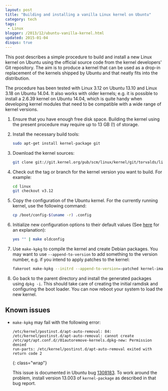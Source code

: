 ```yaml
---
layout: post
title: "Building and installing a vanilla Linux kernel on Ubuntu"
category: tech
tags:
 - Linux
blogger: /2013/12/ubuntu-vanilla-kernel.html
updated: 2015-01-04
disqus: true
---
```


This post describes a simple procedure to build and install a new Linux kernel on Ubuntu using the
official source code from the kernel developers' Git repository. The aim is to produce a kernel that
can be used as a drop-in replacement of the kernels shipped by Ubuntu and that neatly fits into the
distribution.

The procedure has been tested with Linux 3.12 on Ubuntu 13.10 and Linux 3.18 on Ubuntu 14.04.
It also works with older kernels; e.g. it is possible to install a 2.6.39 kernel on Ubuntu 14.04, which
is quite handy when developing kernel modules that need to be compatible with a wide range of kernel
versions.

1.  Ensure that you have enough free disk space. Building the kernel using the present procedure may
    require up to 13 GB (!) of storage.

1.  Install the necessary build tools:

    ~~~ bash
    sudo apt-get install kernel-package git
    ~~~

1.  Download the kernel sources:

    ~~~ bash
    git clone git://git.kernel.org/pub/scm/linux/kernel/git/torvalds/linux.git
    ~~~

1.  Check out the tag or branch for the kernel version you want to build. For example:

    ~~~ bash
    cd linux
    git checkout v3.12
    ~~~

1.  Copy the configuration of the Ubuntu kernel. For the currently running kernel, use the following
    command:

    ~~~ bash
    cp /boot/config-$(uname -r) .config
    ~~~

1.  Initialize new configuration options to their default values (See [here][1] for an explanation):

    ~~~ bash
    yes "" | make oldconfig
    ~~~

1.  Use `make-kpkg` to compile the kernel and create Debian packages. You may want to use
    `--append-to-version` to add something to the version number, e.g. if you intend to apply
    patches to the kernel:

    ~~~ bash
    fakeroot make-kpkg --initrd --append-to-version=-patched kernel-image kernel-headers
    ~~~

1.  Go back to the parent directory and install the generated packages using `dpkg -i`. This should
    take care of creating the initial ramdisk and configuring the boot loader. You can now reboot
    your system to load the new kernel.

## Known issues

*   `make-kpkg` may fail with the following error:

    ~~~
    /etc/kernel/postinst.d/apt-auto-removal: 84: /etc/kernel/postinst.d/apt-auto-removal: cannot create /etc/apt/apt.conf.d//01autoremove-kernels.dpkg-new: Permission denied
    run-parts: /etc/kernel/postinst.d/apt-auto-removal exited with return code 2
    ~~~
    {: class="wrap"}

    This issue is documented in Ubuntu bug [1308183][2]. To work around the problem, install version 13.003
    of `kernel-package` as described in that bug report.


[1]: http://serverfault.com/questions/116299/automatically-answer-defaults-when-doing-make-oldconfig-on-a-kernel-tree
[2]: https://bugs.launchpad.net/ubuntu/+source/kernel-package/+bug/1308183
